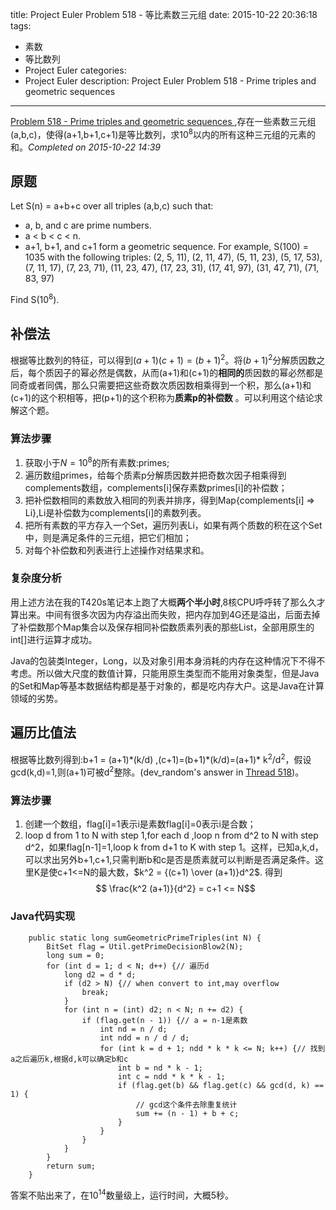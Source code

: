 title: Project Euler Problem 518 - 等比素数三元组
date: 2015-10-22 20:36:18
tags:
- 素数
- 等比数列
- Project Euler
categories:
- Project Euler
description: Project Euler Problem 518 - Prime triples and geometric sequences
---
[Problem 518 - Prime triples and geometric sequences ](https://projecteuler.net/problem=518) ,存在一些素数三元组(a,b,c)，使得(a+1,b+1,c+1)是等比数列，求10<sup>8</sup>以内的所有这种三元组的元素的和。*Completed on 2015-10-22  14:39*
<!--more-->

## 原题
Let S(n) = a+b+c over all triples (a,b,c) such that:

* a, b, and c are prime numbers.
* a < b < c < n.
* a+1, b+1, and c+1 form a geometric sequence.
For example, S(100) = 1035 with the following triples:
(2, 5, 11), (2, 11, 47), (5, 11, 23), (5, 17, 53), (7, 11, 17), (7, 23, 71), (11, 23, 47), (17, 23, 31), (17, 41, 97), (31, 47, 71), (71, 83, 97)

Find S(10<sup>8</sup>).

## 补偿法
根据等比数列的特征，可以得到$(a+1)(c+1)=(b+1)^2$。将$(b+1)^2$分解质因数之后，每个质因子的幂必然是偶数，从而(a+1)和(c+1)的**相同的**质因数的幂必然都是同奇或者同偶，那么只需要把这些奇数次质因数相乘得到一个积，那么(a+1)和(c+1)的这个积相等，把(p+1)的这个积称为**质素p的补偿数** 。可以利用这个结论求解这个题。
### 算法步骤
1. 获取小于$N=10^8$的所有素数:primes;
1. 遍历数组primes，给每个质素p分解质因数并把奇数次因子相乘得到complements数组，complements[i]保存素数primes[i]的补偿数；
1. 把补偿数相同的素数放入相同的列表并排序，得到Map{complements[i] => Li},Li是补偿数为complements[i]的素数列表。
1. 把所有素数的平方存入一个Set，遍历列表Li，如果有两个质数的积在这个Set中，则是满足条件的三元组，把它们相加；
1. 对每个补偿数和列表进行上述操作对结果求和。

### 复杂度分析
用上述方法在我的T420s笔记本上跑了大概**两个半小时**,8核CPU呼呼转了那么久才算出来。中间有很多次因为内存溢出而失败，把内存加到4G还是溢出，后面去掉了补偿数那个Map集合以及保存相同补偿数质素列表的那些List，全部用原生的int[]进行运算才成功。

Java的包装类Integer，Long，以及对象引用本身消耗的内存在这种情况下不得不考虑。所以做大尺度的数值计算，只能用原生类型而不能用对象类型，但是Java的Set和Map等基本数据结构都是基于对象的，都是吃内存大户。这是Java在计算领域的劣势。

## 遍历比值法
根据等比数列得到:b+1 = (a+1)\*(k/d) ,(c+1)=(b+1)\*(k/d)=(a+1)\* k<sup>2</sup>/d<sup>2</sup>，假设gcd(k,d)=1,则(a+1)可被d<sup>2</sup>整除。(dev_random's answer in [Thread 518](https://projecteuler.net/thread=518))。

### 算法步骤
1. 创建一个数组，flag[i]=1表示i是素数flag[i]=0表示i是合数；
2. loop d from 1 to N with step 1,for each d ,loop n from d^2 to N with step d^2，如果flag[n-1]=1,loop k from d+1 to K with step 1。这样，已知a,k,d，可以求出另外b+1,c+1,只需判断b和c是否是质素就可以判断是否满足条件。这里K是使c+1<=N的最大数，$k^2 = {(c+1) \over (a+1)}d^2$. 得到
 $$ \frac{k^2 (a+1)}{d^2}  = c+1 <= N$$

### Java代码实现
```
    public static long sumGeometricPrimeTriples(int N) {
        BitSet flag = Util.getPrimeDecisionBlow2(N);
        long sum = 0;
        for (int d = 1; d < N; d++) {// 遍历d
            long d2 = d * d;
            if (d2 > N) {// when convert to int,may overflow
                break;
            }
            for (int n = (int) d2; n < N; n += d2) {
                if (flag.get(n - 1)) {// a = n-1是素数
                    int nd = n / d;
                    int ndd = n / d / d;
                    for (int k = d + 1; ndd * k * k <= N; k++) {// 找到a之后遍历k,根据d,k可以确定b和c
                        int b = nd * k - 1;
                        int c = ndd * k * k - 1;
                        if (flag.get(b) && flag.get(c) && gcd(d, k) == 1) {
                            // gcd这个条件去除重复统计
                            sum += (n - 1) + b + c;
                        }
                    }
                }
            }
        }
        return sum;
    }
```

答案不贴出来了，在10<sup>14</sup>数量级上，运行时间，大概5秒。


